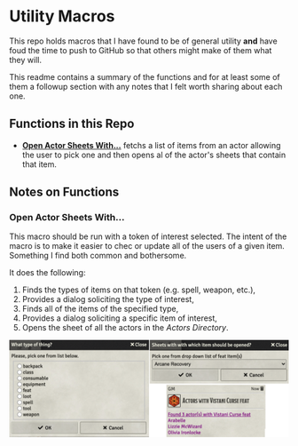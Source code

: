 # Utility Macros

This repo holds macros that I have found to be of general utility **and** have foud the time to push to GitHub so that others might make of them what they will.

This readme contains a summary of the functions and for at least some of them a followup section with any notes that I felt worth sharing about each one.

## Functions in this Repo

* **[Open Actor Sheets With...](Open-Actor-Sheets-With...)** fetchs a list of items from an actor allowing the user to pick one and then opens al of the actor's sheets that contain that item.

## Notes on Functions

### **Open Actor Sheets With...** 

This macro should be run with a token of interest selected.  The intent of the macro is to make it easier to chec or update all of the users of a given item.  Something I find both common and bothersome. 

It does the following:

1. Finds the types of items on that token (e.g. spell, weapon, etc.),
1. Provides a dialog soliciting the type of interest,
1. Finds all of the items of the specified type,
1. Provides a dialog soliciting a specific item of interest,
1. Opens the sheet of all the actors in the *Actors Directory*.

![Open_Actor_Sheets_With_Example.png](Images/Open_Actor_Sheets_With_Example.png)
